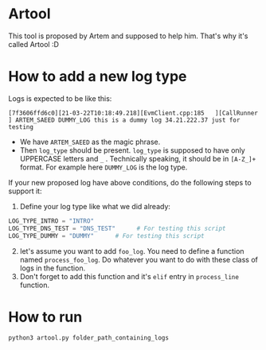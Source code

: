 # Artool
This tool is proposed by Artem and supposed to help him. That's why it's called Artool :D

# How to add a new log type
Logs is expected to be like this:
```log
[7f3606ffd6c0][21-03-22T10:18:49.218][EvmClient.cpp:185   ][CallRunner          ] ARTEM_SAEED DUMMY_LOG this is a dummy log 34.21.222.37 just for testing
```

* We have `ARTEM_SAEED` as the magic phrase.
* Then `log_type` should be present. `log_type` is supposed to have only UPPERCASE letters and `_` . Technically speaking, it should be in `[A-Z_]+` format. For example here `DUMMY_LOG` is the log type.

If your new proposed log have above conditions, do the following steps to support it:

1. Define your log type like what we did already:
```python
LOG_TYPE_INTRO = "INTRO"
LOG_TYPE_DNS_TEST = "DNS_TEST"      # For testing this script
LOG_TYPE_DUMMY = "DUMMY"      # For testing this script
```
2. let's assume you want to add `foo_log`. You need to define a function named `process_foo_log`. Do whatever you want to do with these class of logs in the function.
3. Don't forget to add this function and it's `elif` entry in `process_line` function.

# How to run
```bash
python3 artool.py folder_path_containing_logs
```